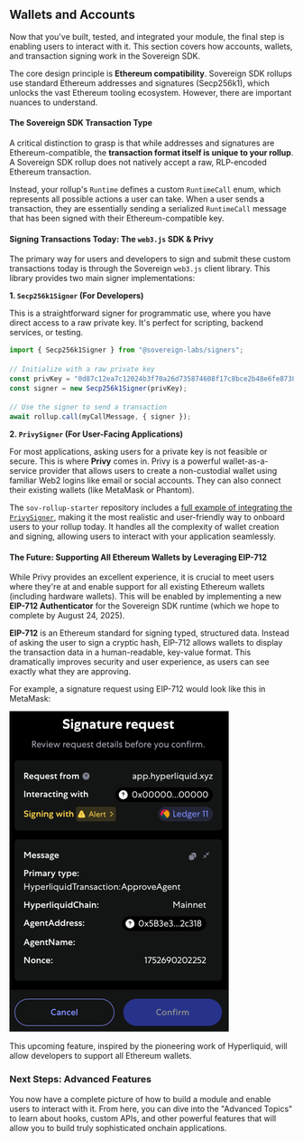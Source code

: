 ## Wallets and Accounts

Now that you've built, tested, and integrated your module, the final step is enabling users to interact with it. This section covers how accounts, wallets, and transaction signing work in the Sovereign SDK.

The core design principle is **Ethereum compatibility**. Sovereign SDK rollups use standard Ethereum addresses and signatures (Secp256k1), which unlocks the vast Ethereum tooling ecosystem. However, there are important nuances to understand.

#### The Sovereign SDK Transaction Type

A critical distinction to grasp is that while addresses and signatures are Ethereum-compatible, the **transaction format itself is unique to your rollup**. A Sovereign SDK rollup does not natively accept a raw, RLP-encoded Ethereum transaction.

Instead, your rollup's `Runtime` defines a custom `RuntimeCall` enum, which represents all possible actions a user can take. When a user sends a transaction, they are essentially sending a serialized `RuntimeCall` message that has been signed with their Ethereum-compatible key.

#### Signing Transactions Today: The `web3.js` SDK & Privy

The primary way for users and developers to sign and submit these custom transactions today is through the Sovereign `web3.js` client library. This library provides two main signer implementations:

**1. `Secp256k1Signer` (For Developers)**

This is a straightforward signer for programmatic use, where you have direct access to a raw private key. It's perfect for scripting, backend services, or testing.

```ts
import { Secp256k1Signer } from "@sovereign-labs/signers";

// Initialize with a raw private key
const privKey = "0d87c12ea7c12024b3f70a26d735874608f17c8bce2b48e6fe87389310191264";
const signer = new Secp256k1Signer(privKey);

// Use the signer to send a transaction
await rollup.call(myCallMessage, { signer });
```

**2. `PrivySigner` (For User-Facing Applications)**

For most applications, asking users for a private key is not feasible or secure. This is where **Privy** comes in. Privy is a powerful wallet-as-a-service provider that allows users to create a non-custodial wallet using familiar Web2 logins like email or social accounts. They can also connect their existing wallets (like MetaMask or Phantom).

The `sov-rollup-starter` repository includes a [full example of integrating the `PrivySigner`](fix-link), making it the most realistic and user-friendly way to onboard users to your rollup today. It handles all the complexity of wallet creation and signing, allowing users to interact with your application seamlessly.

#### The Future: Supporting All Ethereum Wallets by Leveraging EIP-712

While Privy provides an excellent experience, it is crucial to meet users where they're at and enable support for all existing Ethereum wallets (including hardware wallets). This will be enabled by implementing a new **EIP-712 Authenticator** for the Sovereign SDK runtime (which we hope to complete by August 24, 2025).

**EIP-712** is an Ethereum standard for signing typed, structured data. Instead of asking the user to sign a cryptic hash, EIP-712 allows wallets to display the transaction data in a human-readable, key-value format. This dramatically improves security and user experience, as users can see exactly what they are approving.

For example, a signature request using EIP-712 would look like this in MetaMask:

![A message signing request from Hyperliquid](/assets/message-signing.png)

This upcoming feature, inspired by the pioneering work of Hyperliquid, will allow developers to support all Ethereum wallets. 

### Next Steps: Advanced Features

You now have a complete picture of how to build a module and enable users to interact with it. From here, you can dive into the "Advanced Topics" to learn about hooks, custom APIs, and other powerful features that will allow you to build truly sophisticated onchain applications.